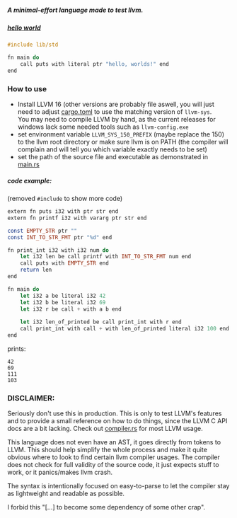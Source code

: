 ##### A minimal-effort language made to test llvm.
##### [hello world](testing/hello_world.mi)
```haskell
#include lib/std

fn main do
    call puts with literal ptr "hello, worlds!" end
end

```

### How to use
- Install LLVM 16 (other versions are probably file aswell, 
you will just need to adjust [cargo.toml](cargo.toml) to use the matching
version of `llvm-sys`.<br>
You may need to compile LLVM by hand, as the current releases for windows lack some needed
tools such as `llvm-config.exe`
- set environment variable `LLVM_SYS_150_PREFIX` (maybe replace the 150) to the llvm root directory 
or make sure llvm is on PATH (the compiler will complain and will tell you which variable exactly
needs to be set)
- set the path of the source file and executable as demonstrated in [main.rs](src/main.rs)

##### code example:
(removed `#include` to show more code)
```haskell
extern fn puts i32 with ptr str end
extern fn printf i32 with vararg ptr str end

const EMPTY_STR ptr ""
const INT_TO_STR_FMT ptr "%d" end

fn print_int i32 with i32 num do
    let i32 len be call printf with INT_TO_STR_FMT num end
    call puts with EMPTY_STR end
    return len
end

fn main do
    let i32 a be literal i32 42
    let i32 b be literal i32 69
    let i32 r be call + with a b end
    
    let i32 len_of_printed be call print_int with r end
    call print_int with call + with len_of_printed literal i32 100 end end
end
```
prints:
```
42
69
111
103
```



### DISCLAIMER: 

Seriously don't use this in production. This is only to test LLVM's features and 
to provide a small reference on how to do things, since the LLVM C API docs are
a bit lacking. Check out [compiler.rs](src/compiler.rs) for most LLVM usage.

This language does not even have an AST, it goes directly from tokens to LLVM.
This should help simplify the whole process and make it quite obvious where to
look to find certain llvm compiler usages. The compiler does not check for full
validity of the source code, it just expects stuff to work,
or it panics/makes llvm crash.

The syntax is intentionally focused on easy-to-parse to let the compiler stay as
lightweight and readable as possible.

I forbid this "[...] to become some dependency of some other crap".